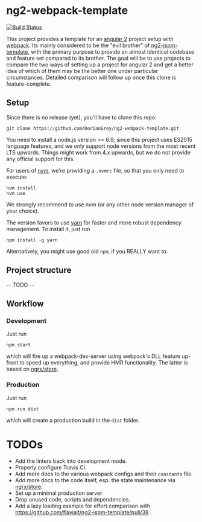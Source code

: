 # ng2-webpack-template

[![Build Status](https://travis-ci.org/DorianGrey/ng2-webpack-template.svg?branch=master)](https://travis-ci.org/DorianGrey/ng2-webpack-template)

This project provides a template for an [angular 2](https://angular.io/) project setup with [webpack](http://webpack.github.io).
Its mainly considered to be the "evil brother" of [ng2-jspm-template](https://github.com/flaviait/ng2-jspm-template), with the primary purpose to provide an almost identical codebase and feature set compared to its brother. The goal will be to use projects to compare the two ways of setting up a project for angular 2 and get a better idea of which of them may be the better one under particular circumstances. Detailed comparison will follow up once this clone is feature-complete.

## Setup

Since there is no release (yet), you'll have to clone this repo:

    git clone https://github.com/DorianGrey/ng2-webpack-template.git

You need to install a node.js version >= 6.9, since this project uses ES2015 language features, and we only support node versions from the most recent LTS upwards.
Things might work from 4.x upwards, but we do not provide any official support for this.

For users of [nvm](https://github.com/creationix/nvm), we're providing a `.nvmrc` file, so that you only need to execute:
```
nvm install
nvm use
```
We strongly recommend to use nvm (or any other node version manager of your choice).

The version favors to use [yarn](https://github.com/yarnpkg/yarn) for faster and more robust dependency management. To install it, just run
```
npm install -g yarn
```
Alternatively, you might use good old `npm`, if you REALLY want to.

## Project structure

-- TODO --

## Workflow

### Development

Just run
```
npm start
```
which will fire up a webpack-dev-server using webpack's DLL feature up-front to speed up everything, and provide HMR functionality. The latter is based on [ngrx/store](https://github.com/ngrx/store).


### Production

Just run
```
npm run dist
```
which will create a production build in the `dist` folder.

# TODOs

- Add the linters back into development mode.
- Properly configure Travis CI.
- Add more docs to the various webpack configs and their `constants` file.
- Add more docs to the code itself, esp. the state maintenance via [ngrx/store](https://github.com/ngrx/store).
- Set up a minimal production server.
- Drop unused code, scripts and dependencies.
- Add a lazy loading example for effort comparison with https://github.com/flaviait/ng2-jspm-template/pull/38 .